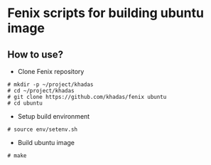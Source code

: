 # Fenix scripts for building ubuntu image

## How to use?
- Clone Fenix repository
```
# mkdir -p ~/project/khadas
# cd ~/project/khadas
# git clone https://github.com/khadas/fenix ubuntu
# cd ubuntu
```

- Setup build environment
```
# source env/setenv.sh
```
- Build ubuntu image
```
# make
```
